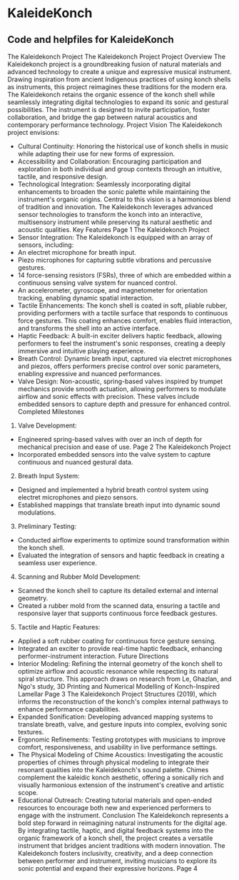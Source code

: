 # KaleideKonch
Code and helpfiles for KaleideKonch
----------------------------------------------

The Kaleidekonch Project
The Kaleidekonch Project
Project Overview
The Kaleidekonch project is a groundbreaking fusion of natural materials and advanced technology
to create a unique and expressive musical instrument. Drawing inspiration from ancient Indigenous
practices of using konch shells as instruments, this project reimagines these traditions for the
modern era. The Kaleidekonch retains the organic essence of the konch shell while seamlessly
integrating digital technologies to expand its sonic and gestural possibilities. The instrument is
designed to invite participation, foster collaboration, and bridge the gap between natural acoustics
and contemporary performance technology.
Project Vision
The Kaleidekonch project envisions:
- Cultural Continuity: Honoring the historical use of konch shells in music while adapting their use for
new forms of expression.
- Accessibility and Collaboration: Encouraging participation and exploration in both individual and
group contexts through an intuitive, tactile, and responsive design.
- Technological Integration: Seamlessly incorporating digital enhancements to broaden the sonic
palette while maintaining the instrument's organic origins.
Central to this vision is a harmonious blend of tradition and innovation. The Kaleidekonch leverages
advanced sensor technologies to transform the konch into an interactive, multisensory instrument
while preserving its natural aesthetic and acoustic qualities.
Key Features
Page 1
The Kaleidekonch Project
- Sensor Integration: The Kaleidekonch is equipped with an array of sensors, including:
- An electret microphone for breath input.
- Piezo microphones for capturing subtle vibrations and percussive gestures.
- 14 force-sensing resistors (FSRs), three of which are embedded within a continuous sensing valve
system for nuanced control.
- An accelerometer, gyroscope, and magnetometer for orientation tracking, enabling dynamic spatial
interaction.
- Tactile Enhancements: The konch shell is coated in soft, pliable rubber, providing performers with
a tactile surface that responds to continuous force gestures. This coating enhances comfort,
enables fluid interaction, and transforms the shell into an active interface.
- Haptic Feedback: A built-in exciter delivers haptic feedback, allowing performers to feel the
instrument's sonic responses, creating a deeply immersive and intuitive playing experience.
- Breath Control: Dynamic breath input, captured via electret microphones and piezos, offers
performers precise control over sonic parameters, enabling expressive and nuanced performances.
- Valve Design: Non-acoustic, spring-based valves inspired by trumpet mechanics provide smooth
actuation, allowing performers to modulate airflow and sonic effects with precision. These valves
include embedded sensors to capture depth and pressure for enhanced control.
Completed Milestones
1. Valve Development:
- Engineered spring-based valves with over an inch of depth for mechanical precision and ease of
use.
Page 2
The Kaleidekonch Project
- Incorporated embedded sensors into the valve system to capture continuous and nuanced gestural
data.
2. Breath Input System:
- Designed and implemented a hybrid breath control system using electret microphones and piezo
sensors.
- Established mappings that translate breath input into dynamic sound modulations.
3. Preliminary Testing:
- Conducted airflow experiments to optimize sound transformation within the konch shell.
- Evaluated the integration of sensors and haptic feedback in creating a seamless user experience.
4. Scanning and Rubber Mold Development:
- Scanned the konch shell to capture its detailed external and internal geometry.
- Created a rubber mold from the scanned data, ensuring a tactile and responsive layer that
supports continuous force feedback gestures.
5. Tactile and Haptic Features:
- Applied a soft rubber coating for continuous force gesture sensing.
- Integrated an exciter to provide real-time haptic feedback, enhancing performer-instrument
interaction.
Future Directions
- Interior Modeling: Refining the internal geometry of the konch shell to optimize airflow and acoustic
resonance while respecting its natural spiral structure. This approach draws on research from Le,
Ghazlan, and Ngo's study, 3D Printing and Numerical Modelling of Konch-Inspired Lamellar
Page 3
The Kaleidekonch Project
Structures (2019), which informs the reconstruction of the konch's complex internal pathways to
enhance performance capabilities.
- Expanded Sonification: Developing advanced mapping systems to translate breath, valve, and
gesture inputs into complex, evolving sonic textures.
- Ergonomic Refinements: Testing prototypes with musicians to improve comfort, responsiveness,
and usability in live performance settings.
- The Physical Modeling of Chime Acoustics: Investigating the acoustic properties of chimes through
physical modeling to integrate their resonant qualities into the Kaleidekonch's sound palette. Chimes
complement the kaleidic konch aesthetic, offering a sonically rich and visually harmonious extension
of the instrument's creative and artistic scope.
- Educational Outreach: Creating tutorial materials and open-ended resources to encourage both
new and experienced performers to engage with the instrument.
Conclusion
The Kaleidekonch represents a bold step forward in reimagining natural instruments for the digital
age. By integrating tactile, haptic, and digital feedback systems into the organic framework of a
konch shell, the project creates a versatile instrument that bridges ancient traditions with modern
innovation. The Kaleidekonch fosters inclusivity, creativity, and a deep connection between
performer and instrument, inviting musicians to explore its sonic potential and expand their
expressive horizons.
Page 4

